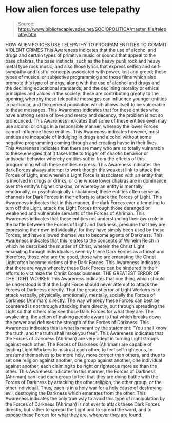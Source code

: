 # How alien forces use telepathy

> Source: https://www.bibliotecapleyades.net/SOCIOPOLITICA/master_file/telepathy.htm

HOW ALIEN FORCES USE TELEPATHY
TO PROGRAM
ENTITIES TO COMMIT VIOLENT CRIMES
This Awareness indicates that the use of alcohol and drugs and certain types of primitive music or sounds that appeal to the base chakras, the base instincts, such as the heavy punk rock and heavy metal type rock music, and also those lyrics that express selfish and self-sympathy and lustful concepts associated with power, lust and greed; those types of musical or subjective programming and those films which also promote this type of energy, along with the use of alcohol and drugs and the declining educational standards, and the declining morality or ethical principles and values in the society: these are contributing greatly to the opening, whereby these telepathic messages can influence younger entities in particular, and the general population which allows itself to be vulnerable to these messages.
This Awareness indicates that for those entities who have a strong sense of love and mercy and decency, the problem is not so pronounced. This Awareness indicates that some of these entities even may use alcohol or drugs in a responsible manner, whereby the lower Forces cannot influence these entities. This Awareness indicates however, most entities are incapable of indulging in drugs and alcohol without some negative programming coming through and creating havoc in their lives.
This Awareness indicates that there are many who are so totally vulnerable to these energies that it takes little to trigger off chaotic behavior or antisocial behavior whereby entities suffer from the effects of this programming which these entities express. This Awareness indicates the dark Forces always attempt to work though the weakest link to attack the Forces of Light, and wherein a Light Force is associated with an entity that is involved in drugs or drinks, or one whose lower chakras are in dominance over the entity's higher chakras, or whereby an entity is mentally, emotionally, or psychologically unbalanced; these entities often serve as channels for Dark Forces in their efforts to attack the Forces of Light.
This Awareness indicates that in this manner, the dark Forces ever attempting to turn off the Light, attack the Light Forces through those deranged or weakened and vulnerable servants of the Forces of Ahriman. This Awareness indicates that these entities not understanding their own role in the battle between the Forces of Light and Darkness, presume that they are expressing their own individuality, for they have simply been used by these Forces, and have allowed themselves to become agents of Darkness.
This Awareness indicates that this relates to the concepts of Wilhelm Reich in which he described the murder of Christ, wherein the Christ Light emanating through individuals is seen by these Dark Forces as a threat and therefore, those who are the good, those who are emanating the Christ Light often become victims of the Dark Forces. This Awareness indicates that there are ways whereby these Dark Forces can be hindered in their efforts to victimize the Christ Consciousness.
THE GREATEST ERROR OF THE LIGHT WORKER
This Awareness indicates that one thing which should be understood is that the Light Force should never attempt to attack the Forces of Darkness directly. That the greatest error of Light Workers is to attack verbally, physically, emotionally, mentally, socially the Forces of Darkness (Ahriman) directly.
The way whereby these Forces can best be countered is not through attacking them directly, but through spreading the Light so that others may see those Dark Forces for what they are. The awakening, the action of making people aware is that which breaks down the power and defuses the strength of the Forces of Darkness.
This Awareness indicates this is what is meant by the statement: "You shall know the truth, and the truth shall make you free". This Awareness indicates that the Forces of Darkness (Ahriman) are very adept in turning Light Groups against each other.
The Forces of Darkness (Ahriman) are capable of leading Light Workers to mistrust each other, to feel self-righteous, to presume themselves to be more holy, more correct than others, and thus to set one religion against another, one group against another, one individual against another, each claiming to be right or righteous more so than the other.
This Awareness indicates in this manner, the Forces of Darkness (Ahriman) can lead each group to feel that they are doing battle with the Forces of Darkness by attacking the other religion, the other group, or the other individual.
Thus, each is in a holy war for a holy cause of destroying evil, destroying the Darkness which emanates from the other. This Awareness indicates the only true way to avoid this type of manipulation by the Forces of Darkness (Ahriman) is not ever to attack these Dark Forces directly, but rather to spread the Light and to spread the word, and to expose these Forces for what they are, wherever they are found.
